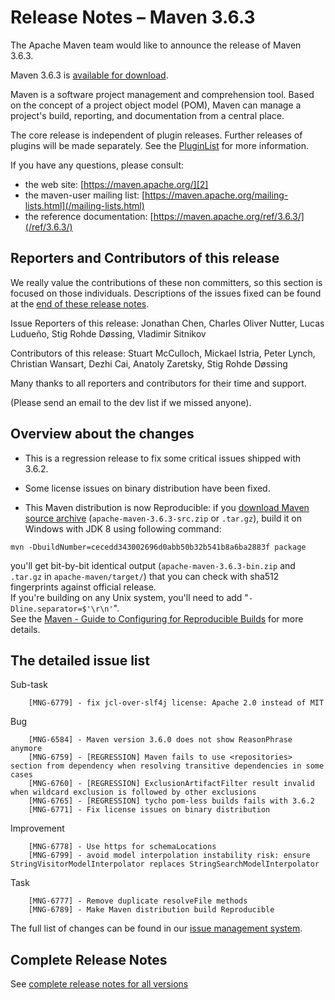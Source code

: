 <!-- 
Licensed to the Apache Software Foundation (ASF) under one
or more contributor license agreements.  See the NOTICE file
distributed with this work for additional information
regarding copyright ownership.  The ASF licenses this file
to you under the Apache License, Version 2.0 (the
"License"); you may not use this file except in compliance
with the License.  You may obtain a copy of the License at

http://www.apache.org/licenses/LICENSE-2.0

Unless required by applicable law or agreed to in writing,
software distributed under the License is distributed on an
"AS IS" BASIS, WITHOUT WARRANTIES OR CONDITIONS OF ANY
KIND, either express or implied.  See the License for the
specific language governing permissions and limitations
under the License.

NOTE: For help with the syntax of this file, see:
http://maven.apache.org/doxia/modules/index.html#Markdown
-->

# Release Notes &#x2013; Maven 3.6.3

The Apache Maven team would like to announce the release of Maven 3.6.3.

Maven 3.6.3 is [available for download][0].

Maven is a software project management and comprehension tool. Based on the concept of a project object model (POM), Maven can manage a project's build, reporting, and documentation from a central place.

The core release is independent of plugin releases. Further releases of plugins will be made separately. See the [PluginList][1] for more information.

If you have any questions, please consult:

- the web site: [https://maven.apache.org/][2]
- the maven-user mailing list: [https://maven.apache.org/mailing-lists.html](/mailing-lists.html)
- the reference documentation: [https://maven.apache.org/ref/3.6.3/](/ref/3.6.3/)

## Reporters and Contributors of this release

We really value the contributions of these non committers, so this section is
focused on those individuals. Descriptions of the issues fixed can be found at
the [end of these release notes](#Details).

Issue Reporters of this release: Jonathan Chen, Charles Oliver Nutter, Lucas Ludueño, Stig Rohde Døssing, Vladimir Sitnikov

Contributors of this release: Stuart McCulloch, Mickael Istria, Peter Lynch, Christian Wansart, Dezhi Cai, Anatoly Zaretsky, Stig Rohde Døssing

Many thanks to all reporters and contributors for their time and support.

(Please send an email to the dev list if we missed anyone).

## Overview about the changes

- This is a regression release to fix some critical issues shipped with 3.6.2.

- Some license issues on binary distribution have been fixed.

- This Maven distribution is now Reproducible: if you [download Maven source archive](/download.cgi) (`apache-maven-3.6.3-src.zip` or `.tar.gz`), build it on Windows with JDK 8 using following command:

```
mvn -DbuildNumber=cecedd343002696d0abb50b32b541b8a6ba2883f package
```

you'll get bit-by-bit identical output (`apache-maven-3.6.3-bin.zip` and `.tar.gz` in `apache-maven/target/`) that you can check with sha512 fingerprints against official release.  
If you're building on any Unix system, you'll need to add "`-Dline.separator=$'\r\n'`".  
See the [Maven - Guide to Configuring for Reproducible Builds](/guides/mini/guide-reproducible-builds.html) for more details.

## The detailed issue list[](#Details)

Sub-task

        [MNG-6779] - fix jcl-over-slf4j license: Apache 2.0 instead of MIT

Bug

        [MNG-6584] - Maven version 3.6.0 does not show ReasonPhrase anymore
        [MNG-6759] - [REGRESSION] Maven fails to use <repositories> section from dependency when resolving transitive dependencies in some cases
        [MNG-6760] - [REGRESSION] ExclusionArtifactFilter result invalid when wildcard exclusion is followed by other exclusions
        [MNG-6765] - [REGRESSION] tycho pom-less builds fails with 3.6.2
        [MNG-6771] - Fix license issues on binary distribution

Improvement

        [MNG-6778] - Use https for schemaLocations
        [MNG-6799] - avoid model interpolation instability risk: ensure StringVisitorModelInterpolator replaces StringSearchModelInterpolator

Task

        [MNG-6777] - Remove duplicate resolveFile methods
        [MNG-6789] - Make Maven distribution build Reproducible

The full list of changes can be found in our [issue management system][4].

## Complete Release Notes

See [complete release notes for all versions][5]

[0]: ../../download.html
[1]: ../../plugins/index.html
[2]: https://maven.apache.org/
[4]: https://issues.apache.org/jira/secure/ReleaseNote.jspa?projectId=12316922&version=12346152
[5]: ../../docs/history.html

